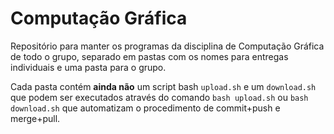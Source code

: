 # Computação Gráfica
Repositório para manter os programas da disciplina de Computação Gráfica de todo o grupo, separado em pastas com os nomes para entregas individuais e uma pasta para o grupo.

Cada pasta contém **ainda não** um script bash `upload.sh` e um `download.sh` que podem ser executados através do comando `bash upload.sh` ou `bash download.sh` que automatizam o procedimento de commit+push e merge+pull.

